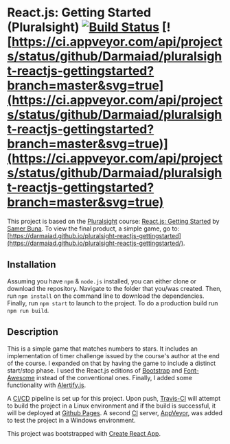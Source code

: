 # React.js: Getting Started (Pluralsight) [![Build Status](https://travis-ci.org/Darmaiad/pluralsight-reactjs-gettingstarted.svg?branch=master)](https://travis-ci.org/Darmaiad/pluralsight-reactjs-gettingstarted) [![https://ci.appveyor.com/api/projects/status/github/Darmaiad/pluralsight-reactjs-gettingstarted?branch=master&svg=true](https://ci.appveyor.com/api/projects/status/github/Darmaiad/pluralsight-reactjs-gettingstarted?branch=master&svg=true)](https://ci.appveyor.com/api/projects/status/github/Darmaiad/pluralsight-reactjs-gettingstarted?branch=master&svg=true)

This project is based on the [Pluralsight](https://www.pluralsight.com/) course: [React.js: Getting Started](https://app.pluralsight.com/library/courses/react-js-getting-started/table-of-contents) by [Samer Buna](https://github.com/samerbuna). To view the final product, a simple game, go to: [https://darmaiad.github.io/pluralsight-reactjs-gettingstarted](https://darmaiad.github.io/pluralsight-reactjs-gettingstarted/).

## Installation
Assuming you have `npm` & `node.js` installed, you can either clone or download the repository. Navigate to the folder that you/was created. Then, run `npm install` on the command line to download the dependencies. Finally, run `npm start` to launch to the project. To do a production build run `npm run build`.

## Description
This is a simple game that matches numbers to stars. It includes an implementation of timer challenge issued by the course's author at the end of the course. I expanded on that by having the game to include a distinct start/stop phase. I used the React.js editions of [Bootstrap](https://react-bootstrap.github.io/getting-started.html) and [Font-Awesome](https://www.npmjs.com/package/react-fontawesome) instead of the conventional ones. Finally, I added some functionality with [Alertify.js](http://alertifyjs.com/).

A [CI/CD](https://en.wikipedia.org/wiki/CI/CD) pipeline is set up for this project. Upon push, [Travis-CI](https://travis-ci.org/) will attempt to build the project in a Linux environment and if the build is successful, it will be deployed at [Github Pages](https://pages.github.com/). A second [CI](https://en.wikipedia.org/wiki/Continuous_integration) server, [AppVeyor](https://ci.appveyor.com), was added to test the project in a Windows environment.

This project was bootstrapped with [Create React App](https://github.com/facebookincubator/create-react-app).
